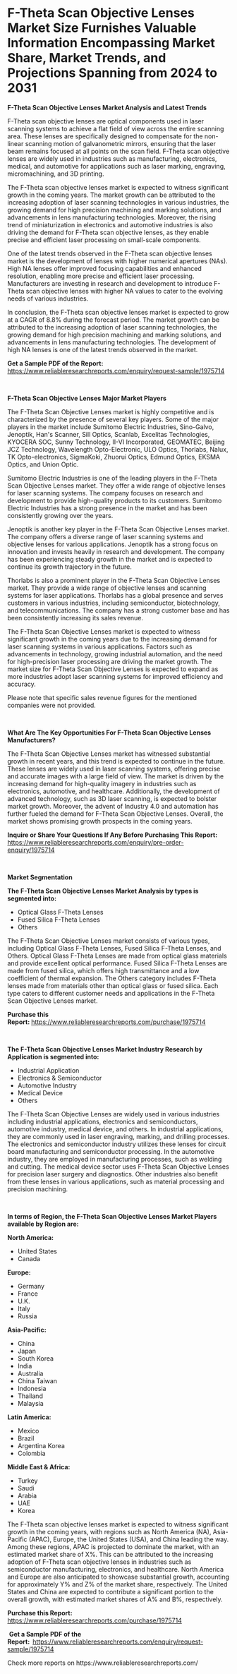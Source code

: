 <p><h1>F-Theta Scan Objective Lenses Market Size Furnishes Valuable Information Encompassing Market Share, Market Trends, and Projections Spanning from 2024 to 2031</h1></p><p><strong>F-Theta Scan Objective Lenses Market Analysis and Latest Trends</strong></p>
<p><p>F-Theta scan objective lenses are optical components used in laser scanning systems to achieve a flat field of view across the entire scanning area. These lenses are specifically designed to compensate for the non-linear scanning motion of galvanometric mirrors, ensuring that the laser beam remains focused at all points on the scan field. F-Theta scan objective lenses are widely used in industries such as manufacturing, electronics, medical, and automotive for applications such as laser marking, engraving, micromachining, and 3D printing.</p><p>The F-Theta scan objective lenses market is expected to witness significant growth in the coming years. The market growth can be attributed to the increasing adoption of laser scanning technologies in various industries, the growing demand for high precision machining and marking solutions, and advancements in lens manufacturing technologies. Moreover, the rising trend of miniaturization in electronics and automotive industries is also driving the demand for F-Theta scan objective lenses, as they enable precise and efficient laser processing on small-scale components.</p><p>One of the latest trends observed in the F-Theta scan objective lenses market is the development of lenses with higher numerical apertures (NAs). High NA lenses offer improved focusing capabilities and enhanced resolution, enabling more precise and efficient laser processing. Manufacturers are investing in research and development to introduce F-Theta scan objective lenses with higher NA values to cater to the evolving needs of various industries.</p><p>In conclusion, the F-Theta scan objective lenses market is expected to grow at a CAGR of 8.8% during the forecast period. The market growth can be attributed to the increasing adoption of laser scanning technologies, the growing demand for high precision machining and marking solutions, and advancements in lens manufacturing technologies. The development of high NA lenses is one of the latest trends observed in the market.</p></p>
<p><strong>Get a Sample PDF of the Report:&nbsp;</strong> <a href="https://www.reliableresearchreports.com/enquiry/request-sample/1975714">https://www.reliableresearchreports.com/enquiry/request-sample/1975714</a></p>
<p>&nbsp;</p>
<p><strong>F-Theta Scan Objective Lenses Major Market Players</strong></p>
<p><p>The F-Theta Scan Objective Lenses market is highly competitive and is characterized by the presence of several key players. Some of the major players in the market include Sumitomo Electric Industries, Sino-Galvo, Jenoptik, Han's Scanner, Sill Optics, Scanlab, Excelitas Technologies, KYOCERA SOC, Sunny Technology, II-VI Incorporated, GEOMATEC, Beijing JCZ Technology, Wavelength Opto-Electronic, ULO Optics, Thorlabs, Nalux, TK Opto-electronics, SigmaKoki, Zhuorui Optics, Edmund Optics, EKSMA Optics, and Union Optic.</p><p>Sumitomo Electric Industries is one of the leading players in the F-Theta Scan Objective Lenses market. They offer a wide range of objective lenses for laser scanning systems. The company focuses on research and development to provide high-quality products to its customers. Sumitomo Electric Industries has a strong presence in the market and has been consistently growing over the years.</p><p>Jenoptik is another key player in the F-Theta Scan Objective Lenses market. The company offers a diverse range of laser scanning systems and objective lenses for various applications. Jenoptik has a strong focus on innovation and invests heavily in research and development. The company has been experiencing steady growth in the market and is expected to continue its growth trajectory in the future.</p><p>Thorlabs is also a prominent player in the F-Theta Scan Objective Lenses market. They provide a wide range of objective lenses and scanning systems for laser applications. Thorlabs has a global presence and serves customers in various industries, including semiconductor, biotechnology, and telecommunications. The company has a strong customer base and has been consistently increasing its sales revenue.</p><p>The F-Theta Scan Objective Lenses market is expected to witness significant growth in the coming years due to the increasing demand for laser scanning systems in various applications. Factors such as advancements in technology, growing industrial automation, and the need for high-precision laser processing are driving the market growth. The market size for F-Theta Scan Objective Lenses is expected to expand as more industries adopt laser scanning systems for improved efficiency and accuracy.</p><p>Please note that specific sales revenue figures for the mentioned companies were not provided.</p></p>
<p>&nbsp;</p>
<p><strong>What Are The Key Opportunities For F-Theta Scan Objective Lenses Manufacturers?</strong></p>
<p><p>The F-Theta Scan Objective Lenses market has witnessed substantial growth in recent years, and this trend is expected to continue in the future. These lenses are widely used in laser scanning systems, offering precise and accurate images with a large field of view. The market is driven by the increasing demand for high-quality imagery in industries such as electronics, automotive, and healthcare. Additionally, the development of advanced technology, such as 3D laser scanning, is expected to bolster market growth. Moreover, the advent of Industry 4.0 and automation has further fueled the demand for F-Theta Scan Objective Lenses. Overall, the market shows promising growth prospects in the coming years.</p></p>
<p><strong>Inquire or Share Your Questions If Any Before Purchasing This Report:</strong> <a href="https://www.reliableresearchreports.com/enquiry/pre-order-enquiry/1975714">https://www.reliableresearchreports.com/enquiry/pre-order-enquiry/1975714</a></p>
<p>&nbsp;</p>
<p><strong>Market Segmentation</strong></p>
<p><strong>The F-Theta Scan Objective Lenses Market Analysis by types is segmented into:</strong></p>
<p><ul><li>Optical Glass F-Theta Lenses</li><li>Fused Silica F-Theta Lenses</li><li>Others</li></ul></p>
<p><p>The F-Theta Scan Objective Lenses market consists of various types, including Optical Glass F-Theta Lenses, Fused Silica F-Theta Lenses, and Others. Optical Glass F-Theta Lenses are made from optical glass materials and provide excellent optical performance. Fused Silica F-Theta Lenses are made from fused silica, which offers high transmittance and a low coefficient of thermal expansion. The Others category includes F-Theta lenses made from materials other than optical glass or fused silica. Each type caters to different customer needs and applications in the F-Theta Scan Objective Lenses market.</p></p>
<p><strong>Purchase this Report:&nbsp;</strong><a href="https://www.reliableresearchreports.com/purchase/1975714">https://www.reliableresearchreports.com/purchase/1975714</a></p>
<p>&nbsp;</p>
<p><strong>The F-Theta Scan Objective Lenses Market Industry Research by Application is segmented into:</strong></p>
<p><ul><li>Industrial Application</li><li>Electronics & Semiconductor</li><li>Automotive Industry</li><li>Medical Device</li><li>Others</li></ul></p>
<p><p>The F-Theta Scan Objective Lenses are widely used in various industries including industrial applications, electronics and semiconductors, automotive industry, medical device, and others. In industrial applications, they are commonly used in laser engraving, marking, and drilling processes. The electronics and semiconductor industry utilizes these lenses for circuit board manufacturing and semiconductor processing. In the automotive industry, they are employed in manufacturing processes, such as welding and cutting. The medical device sector uses F-Theta Scan Objective Lenses for precision laser surgery and diagnostics. Other industries also benefit from these lenses in various applications, such as material processing and precision machining.</p></p>
<p>&nbsp;</p>
<p><strong>In terms of Region, the F-Theta Scan Objective Lenses Market Players available by Region are:</strong></p>
<p>
    <p> <strong> North America: </strong>
        <ul>
            <li>United States</li>
            <li>Canada</li>
        </ul>
        </p> 
    <p> <strong> Europe: </strong>
        <ul>
            <li>Germany</li>
            <li>France</li>
            <li>U.K.</li>
            <li>Italy</li>
            <li>Russia</li>
        </ul>
        </p> 
    <p> <strong> Asia-Pacific: </strong>
        <ul>
            <li>China</li>
            <li>Japan</li>
            <li>South Korea</li>
            <li>India</li>
            <li>Australia</li>
            <li>China Taiwan</li>
            <li>Indonesia</li>
            <li>Thailand</li>
            <li>Malaysia</li>
        </ul>
        </p> 
    <p> <strong> Latin America: </strong>
        <ul>
            <li>Mexico</li>
            <li>Brazil</li>
            <li>Argentina Korea</li>
            <li>Colombia</li>
        </ul>
        </p> 
    <p> <strong> Middle East & Africa: </strong>
        <ul>
            <li>Turkey</li>
            <li>Saudi</li>
            <li>Arabia</li>
            <li>UAE</li>
            <li>Korea</li>
        </ul>
    </p>
    </p>
<p><p>The F-Theta scan objective lenses market is expected to witness significant growth in the coming years, with regions such as North America (NA), Asia-Pacific (APAC), Europe, the United States (USA), and China leading the way. Among these regions, APAC is projected to dominate the market, with an estimated market share of X%. This can be attributed to the increasing adoption of F-Theta scan objective lenses in industries such as semiconductor manufacturing, electronics, and healthcare. North America and Europe are also anticipated to showcase substantial growth, accounting for approximately Y% and Z% of the market share, respectively. The United States and China are expected to contribute a significant portion to the overall growth, with estimated market shares of A% and B%, respectively.</p></p>
<p><strong>Purchase this Report: </strong><a href="https://www.reliableresearchreports.com/purchase/1975714">https://www.reliableresearchreports.com/purchase/1975714</a></p>
<p>&nbsp;<strong>Get a Sample PDF of the Report:&nbsp;&nbsp;</strong><a href="https://www.reliableresearchreports.com/enquiry/request-sample/1975714">https://www.reliableresearchreports.com/enquiry/request-sample/1975714</a></p>
<p><strong></strong></p>
<p>Check more reports on https://www.reliableresearchreports.com/</p>